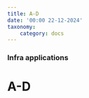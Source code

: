 ```yaml
---
title: A-D
date: '00:00 22-12-2024'
taxonomy:
    category: docs
---
```


### Infra applications

# A-D